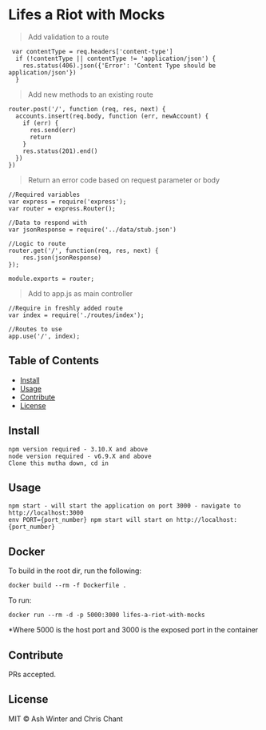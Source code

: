 # Lifes a Riot with Mocks


> Add validation to a route 

```
 var contentType = req.headers['content-type']
  if (!contentType || contentType != 'application/json') {
    res.status(406).json({'Error': 'Content Type should be application/json'})
  }
```

> Add new methods to an existing route
```
router.post('/', function (req, res, next) {
  accounts.insert(req.body, function (err, newAccount) {
    if (err) {
      res.send(err)
      return
    }
    res.status(201).end()
  })
})
```

> Return an error code based on request parameter or body

```
//Required variables
var express = require('express');
var router = express.Router();

//Data to respond with
var jsonResponse = require('../data/stub.json')

//Logic to route
router.get('/', function(req, res, next) {
    res.json(jsonResponse)
});

module.exports = router;

```

> Add to app.js as main controller

```
//Require in freshly added route
var index = require('./routes/index');

//Routes to use
app.use('/', index);
```



## Table of Contents

- [Install](#install)
- [Usage](#usage)
- [Contribute](#contribute)
- [License](#license)

## Install

```
npm version required - 3.10.X and above
node version required - v6.9.X and above
Clone this mutha down, cd in

```

## Usage

```
npm start - will start the application on port 3000 - navigate to http://localhost:3000
env PORT={port_number} npm start will start on http://localhost:{port_number}

```

## Docker

To build in the root dir, run the following:

```
docker build --rm -f Dockerfile .
```

To run:

```
docker run --rm -d -p 5000:3000 lifes-a-riot-with-mocks
```
*Where 5000 is the host port and 3000 is the exposed port in the container


## Contribute

PRs accepted.

## License

MIT © Ash Winter and Chris Chant